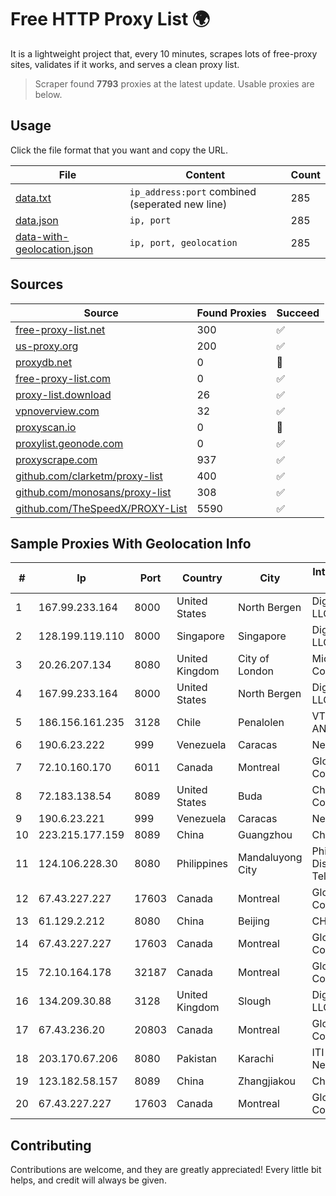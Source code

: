 
# Free HTTP Proxy List 🌍

It is a lightweight project that, every 10 minutes, scrapes lots of free-proxy sites, validates if it works, and serves a clean proxy list.


> Scraper found **7793** proxies at the latest update. Usable proxies are below.

## Usage

Click the file format that you want and copy the URL.


|File|Content|Count|
|----|-------|-----|
|[data.txt](https://raw.githubusercontent.com/themiralay/Proxy-List-World/master/data.txt)|`ip_address:port` combined (seperated new line)|285|
|[data.json](https://raw.githubusercontent.com/themiralay/Proxy-List-World/master/data.json)|`ip, port`|285|
|[data-with-geolocation.json](https://raw.githubusercontent.com/themiralay/Proxy-List-World/master/data-with-geolocation.json)|`ip, port, geolocation`|285|

## Sources

|Source|Found Proxies|Succeed|
|------|-------------|-------|
|[free-proxy-list.net](https://free-proxy-list.net)|300|✅|
|[us-proxy.org](https://www.us-proxy.org)|200|✅|
|[proxydb.net](http://proxydb.net)|0|🚫|
|[free-proxy-list.com](https://free-proxy-list.com/?page=&port=&type%5B%5D=http&type%5B%5D=https&up_time=0&search=Search)|0|✅|
|[proxy-list.download](https://www.proxy-list.download/HTTP)|26|✅|
|[vpnoverview.com](https://vpnoverview.com/privacy/anonymous-browsing/free-proxy-servers)|32|✅|
|[proxyscan.io](https://www.proxyscan.io)|0|🚫|
|[proxylist.geonode.com](https://proxylist.geonode.com/api/proxy-list?limit=300&page=1&sort_by=lastChecked&sort_type=desc&protocols=http,https)|0|✅|
|[proxyscrape.com](https://api.proxyscrape.com/v2/?request=displayproxies&protocol=http&timeout=10000&country=all&ssl=all&anonymity=all)|937|✅|
|[github.com/clarketm/proxy-list](https://raw.githubusercontent.com/clarketm/proxy-list/master/proxy-list-raw.txt)|400|✅|
|[github.com/monosans/proxy-list](https://raw.githubusercontent.com/monosans/proxy-list/main/proxies/http.txt)|308|✅|
|[github.com/TheSpeedX/PROXY-List](https://raw.githubusercontent.com/TheSpeedX/PROXY-List/master/http.txt)|5590|✅|


## Sample Proxies With Geolocation Info

|#|Ip|Port|Country|City|Internet Service Provider|
|-|--|----|-------|----|-------------------------|
|1|167.99.233.164|8000|United States|North Bergen|DigitalOcean, LLC|
|2|128.199.119.110|8000|Singapore|Singapore|DigitalOcean, LLC|
|3|20.26.207.134|8080|United Kingdom|City of London|Microsoft Corporation|
|4|167.99.233.164|8000|United States|North Bergen|DigitalOcean, LLC|
|5|186.156.161.235|3128|Chile|Penalolen|VTR BANDA ANCHA S.A.|
|6|190.6.23.222|999|Venezuela|Caracas|Net Uno|
|7|72.10.160.170|6011|Canada|Montreal|GloboTech Communications|
|8|72.183.138.54|8089|United States|Buda|Charter Communications|
|9|190.6.23.221|999|Venezuela|Caracas|Net Uno|
|10|223.215.177.159|8089|China|Guangzhou|Chinanet|
|11|124.106.228.30|8080|Philippines|Mandaluyong City|Philippine Long Distance Telephone Co.|
|12|67.43.227.227|17603|Canada|Montreal|GloboTech Communications|
|13|61.129.2.212|8080|China|Beijing|CHINANET|
|14|67.43.227.227|17603|Canada|Montreal|GloboTech Communications|
|15|72.10.164.178|32187|Canada|Montreal|GloboTech Communications|
|16|134.209.30.88|3128|United Kingdom|Slough|DigitalOcean, LLC|
|17|67.43.236.20|20803|Canada|Montreal|GloboTech Communications|
|18|203.170.67.206|8080|Pakistan|Karachi|ITI Karachi NetSol|
|19|123.182.58.157|8089|China|Zhangjiakou|China Telecom|
|20|67.43.227.227|17603|Canada|Montreal|GloboTech Communications|



## Contributing

Contributions are welcome, and they are greatly appreciated! Every
little bit helps, and credit will always be given.

